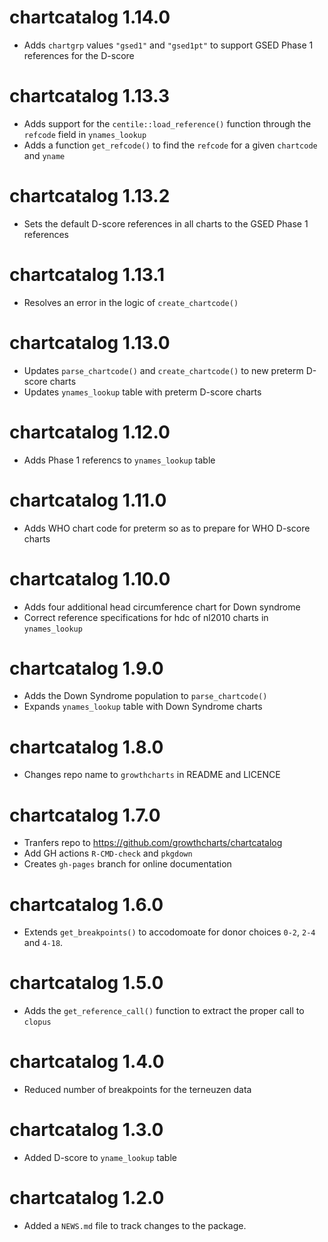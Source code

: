 # chartcatalog 1.14.0

* Adds `chartgrp` values `"gsed1"` and `"gsed1pt"` to support GSED Phase 1 references for the D-score

# chartcatalog 1.13.3

* Adds support for the `centile::load_reference()` function through the `refcode` field in `ynames_lookup`
* Adds a function `get_refcode()` to find the `refcode` for a given `chartcode` and `yname` 

# chartcatalog 1.13.2

* Sets the default D-score references in all charts to the GSED Phase 1 references

# chartcatalog 1.13.1

* Resolves an error in the logic of `create_chartcode()`

# chartcatalog 1.13.0

* Updates `parse_chartcode()` and  `create_chartcode()` to new preterm D-score charts
* Updates `ynames_lookup` table with preterm D-score charts

# chartcatalog 1.12.0

* Adds Phase 1 referencs to `ynames_lookup` table

# chartcatalog 1.11.0

* Adds WHO chart code for preterm so as to prepare for WHO D-score charts

# chartcatalog 1.10.0

* Adds four additional head circumference chart for Down syndrome
* Correct reference specifications for hdc of nl2010 charts in `ynames_lookup`

# chartcatalog 1.9.0

* Adds the Down Syndrome population to `parse_chartcode()`
* Expands `ynames_lookup` table with Down Syndrome charts

# chartcatalog 1.8.0

* Changes repo name to `growthcharts` in README and LICENCE

# chartcatalog 1.7.0

* Tranfers repo to <https://github.com/growthcharts/chartcatalog>
* Add GH actions `R-CMD-check` and `pkgdown`
* Creates `gh-pages` branch for online documentation

# chartcatalog 1.6.0

* Extends `get_breakpoints()` to accodomoate for donor choices `0-2`, `2-4` and `4-18`.

# chartcatalog 1.5.0

* Adds the `get_reference_call()` function to extract the proper call to `clopus`

# chartcatalog 1.4.0

* Reduced number of breakpoints for the terneuzen data

# chartcatalog 1.3.0

* Added D-score to `yname_lookup` table

# chartcatalog 1.2.0

* Added a `NEWS.md` file to track changes to the package.
